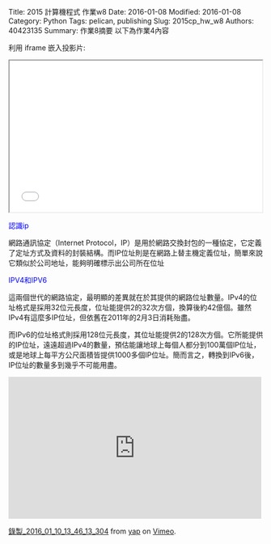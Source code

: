Title: 2015 計算機程式 作業w8
Date: 2016-01-08
Modified: 2016-01-08
Category: Python
Tags: pelican, publishing
Slug: 2015cp_hw_w8
Authors: 40423135
Summary: 作業8摘要
以下為作業4內容

利用 iframe 嵌入投影片:

<iframe src="w8.html" width="500" height="300"></iframe>

<font color=blue>認識ip</font>

網路通訊協定（Internet Protocol，IP）是用於網路交換封包的一種協定，它定義了定址方式及資料的封裝結構。而IP位址則是在網路上替主機定義位址，簡單來說它類似於公司地址，能夠明確標示出公司所在位址

<font color=blue>IPV4和IPV6</font>

這兩個世代的網路協定，最明顯的差異就在於其提供的網路位址數量。IPv4的位址格式是採用32位元長度，位址能提供2的32次方個，換算後約42億個。雖然IPv4有這麼多IP位址，但依舊在2011年的2月3日消耗殆盡。

而IPv6的位址格式則採用128位元長度，其位址能提供2的128次方個。它所能提供的IP位址，遠遠超過IPv4的數量，預估能讓地球上每個人都分到100萬個IP位址，或是地球上每平方公尺面積皆提供1000多個IP位址。簡而言之，轉換到IPv6後，IP位址的數量多到幾乎不可能用盡。



<iframe src="https://player.vimeo.com/video/151276493" width="500" height="281" frameborder="0" webkitallowfullscreen mozallowfullscreen allowfullscreen></iframe> <p><a href="https://vimeo.com/151276493">錄製_2016_01_10_13_46_13_304</a> from <a href="https://vimeo.com/user45104858">yap</a> on <a href="https://vimeo.com">Vimeo</a>.</p>
